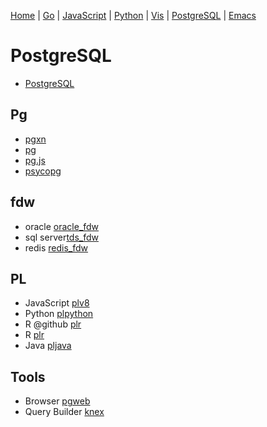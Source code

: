 
  [Home](https://github.com/mabotech/mabotree/blob/master/README.md)
| [Go](https://github.com/mabotech/mabotree/blob/master/go.md)
| [JavaScript](https://github.com/mabotech/mabotree/blob/master/js.md)
| [Python](https://github.com/mabotech/mabotree/blob/master/python.md)
| [Vis](https://github.com/mabotech/mabotree/blob/master/vis.md)
| [PostgreSQL](https://github.com/mabotech/mabotree/blob/master/pg.md)
| [Emacs](https://github.com/mabotech/mabotree/blob/master/emacs_sc.md)

# PostgreSQL

- [PostgreSQL](http://www.postgresql.org/)


## Pg

- [pgxn](http://pgxn.org/)
- [pg](https://github.com/brianc/node-postgres)
- [pg.js](https://github.com/brianc/node-postgres-pure)
- [psycopg](http://initd.org/psycopg/)

## fdw
- oracle [oracle_fdw](https://github.com/laurenz/oracle_fdw)
- sql server[tds_fdw](https://github.com/GeoffMontee/tds_fdw)
- redis [redis_fdw](https://github.com/pg-redis-fdw/redis_fdw)

## PL
- JavaScript [plv8](https://code.google.com/p/plv8js/)
- Python [plpython](http://www.postgresql.org/docs/current/interactive/plpython.html)
- R @github [plr](https://github.com/jconway/plr)
- R [plr](http://www.joeconway.com/plr/)
- Java [pljava](https://github.com/tada/pljava)

## Tools

- Browser [pgweb](https://github.com/sosedoff/pgweb)
- Query Builder [knex](http://knexjs.org/)